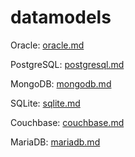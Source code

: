 # datamodels

Oracle: [oracle.md](oracle.md)

PostgreSQL: [postgresql.md](postgresql.md)

MongoDB: [mongodb.md](mongodb.md)

SQLite: [sqlite.md](sqlite.md)

Couchbase: [couchbase.md](couchbase.md)

MariaDB: [mariadb.md](mariadb.md)
